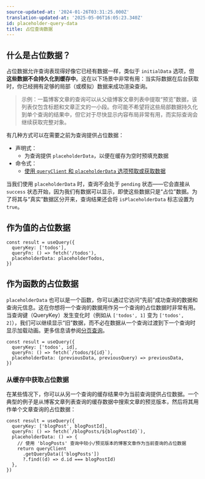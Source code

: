 ```yaml
---
source-updated-at: '2024-01-26T03:31:25.000Z'
translation-updated-at: '2025-05-06T16:05:23.340Z'
id: placeholder-query-data
title: 占位查询数据
---
```

## 什么是占位数据？

占位数据允许查询表现得好像它已经有数据一样，类似于 `initialData` 选项，但**这些数据不会持久化到缓存中**。这在以下场景中非常有用：当实际数据在后台获取时，你已经拥有足够的局部（或模拟）数据来成功渲染查询。

> 示例：一篇博客文章的查询可以从父级博客文章列表中提取“预览”数据，该列表仅包含标题和文章正文的一小段。你可能不希望将这些局部数据持久化到单个查询的结果中，但它对于尽快显示内容布局非常有用，而实际查询会继续获取完整对象。

有几种方式可以在需要之前为查询提供占位数据：

- 声明式：
  - 为查询提供 `placeholderData`，以便在缓存为空时预填充数据
- 命令式：
  - [使用 `queryClient` 和 `placeholderData` 选项预取或获取数据](./prefetching.md)

当我们使用 `placeholderData` 时，查询不会处于 `pending` 状态——它会直接从 `success` 状态开始，因为我们有数据可以显示，即使这些数据只是“占位”数据。为了将其与“真实”数据区分开来，查询结果还会将 `isPlaceholderData` 标志设置为 `true`。

## 作为值的占位数据

```tsx
const result = useQuery({
  queryKey: ['todos'],
  queryFn: () => fetch('/todos'),
  placeholderData: placeholderTodos,
})
```

## 作为函数的占位数据

`placeholderData` 也可以是一个函数，你可以通过它访问“先前”成功查询的数据和查询元信息。这在你想将一个查询的数据用作另一个查询的占位数据时非常有用。当查询键（QueryKey）发生变化时（例如从 `['todos', 1]` 变为 `['todos', 2]`），我们可以继续显示“旧”数据，而不必在数据从一个查询过渡到下一个查询时显示加载动画。更多信息请参阅[分页查询](./paginated-queries.md)。

```tsx
const result = useQuery({
  queryKey: ['todos', id],
  queryFn: () => fetch(`/todos/${id}`),
  placeholderData: (previousData, previousQuery) => previousData,
})
```

### 从缓存中获取占位数据

在某些情况下，你可以从另一个查询的缓存结果中为当前查询提供占位数据。一个典型的例子是从博客文章列表查询的缓存数据中搜索文章的预览版本，然后将其用作单个文章查询的占位数据：

```tsx
const result = useQuery({
  queryKey: ['blogPost', blogPostId],
  queryFn: () => fetch(`/blogPosts/${blogPostId}`),
  placeholderData: () => {
    // 使用 'blogPosts' 查询中较小/预览版本的博客文章作为当前查询的占位数据
    return queryClient
      .getQueryData(['blogPosts'])
      ?.find((d) => d.id === blogPostId)
  },
})
```
